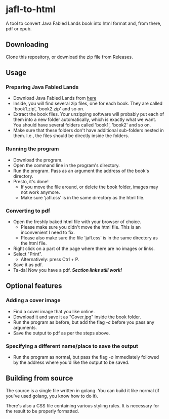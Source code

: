 # jafl-to-html
A tool to convert Java Fabled Lands book into html format and, from there, pdf or epub.

## Downloading
Clone this repository, or download the zip file from Releases.

## Usage
### Preparing Java Fabled Lands
- Download Java Fabled Lands from [here](https://flapp.sourceforge.net/)
- Inside, you will find several zip files, one for each book. They are called 'book1.zip', 'book2.zip' and so on.
- Extract the book files. Your unzipping software will probably put each of them into a new folder automatically, which is exactly what we want. You should have several folders called 'book1', 'book2' and so on.
- Make sure that these folders don't have additional sub-folders nested in them. I.e., the files should be directly inside the folders.
### Running the program
- Download the program.
- Open the command line in the program's directory.
- Run the program. Pass as an argument the address of the book's directory.
- Presto, it's done!
    - If you move the file around, or delete the book folder, images may not work anymore.
    - Make sure 'jafl.css' is in the same directory as the html file.
### Converting to pdf
- Open the freshly baked html file with your browser of choice.
    - Please make sure you didn't move the html file. This is an inconvenient I need to fix.
    - Please also make sure the file 'jafl.css' is in the same directory as the html file.
- Right click on a part of the page where there are no images or links.
- Select "Print".
    - Alternatively: press Ctrl + P.
- Save it as pdf.
- Ta-da! Now you have a pdf. ***Section links still work!***

## Optional features
### Adding a cover image
- Find a cover image that you like online.
- Download it and save it as "Cover.jpg" inside the book folder.
- Run the program as before, but add the flag *-c* before you pass any arguments.
- Save the output to pdf as per the steps above.
### Specifying a different name/place to save the output
- Run the program as normal, but pass the flag *-o* immediately followed by the address where you'd like the output to be saved.

## Building from source
The source is a single file written in golang. You can build it like normal (if you've used golang, you know how to do it).

There's also a CSS file containing various styling rules. It is necessary for the result to be properly formatted.
